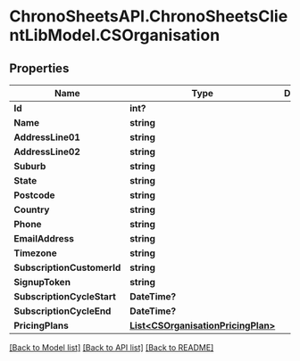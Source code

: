 # ChronoSheetsAPI.ChronoSheetsClientLibModel.CSOrganisation
## Properties

Name | Type | Description | Notes
------------ | ------------- | ------------- | -------------
**Id** | **int?** |  | [optional] 
**Name** | **string** |  | [optional] 
**AddressLine01** | **string** |  | [optional] 
**AddressLine02** | **string** |  | [optional] 
**Suburb** | **string** |  | [optional] 
**State** | **string** |  | [optional] 
**Postcode** | **string** |  | [optional] 
**Country** | **string** |  | [optional] 
**Phone** | **string** |  | [optional] 
**EmailAddress** | **string** |  | [optional] 
**Timezone** | **string** |  | [optional] 
**SubscriptionCustomerId** | **string** |  | [optional] 
**SignupToken** | **string** |  | [optional] 
**SubscriptionCycleStart** | **DateTime?** |  | [optional] 
**SubscriptionCycleEnd** | **DateTime?** |  | [optional] 
**PricingPlans** | [**List&lt;CSOrganisationPricingPlan&gt;**](CSOrganisationPricingPlan.md) |  | [optional] 

[[Back to Model list]](../README.md#documentation-for-models) [[Back to API list]](../README.md#documentation-for-api-endpoints) [[Back to README]](../README.md)

